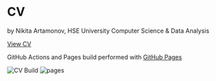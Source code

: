 # CV

by Nikita Artamonov, HSE University Computer Science & Data Analysis

[View CV](https://prnickinv.github.io/cv/cv/resume.pdf)

GitHub Actions and Pages build performed with [GitHub Pages](https://github.com/marketplace/actions/github-pages)

![CV Build](https://github.com/prNickinv/cv/actions/workflows/main.yml/badge.svg?event=push)
![pages](https://github.com/prNickinv/cv/actions/workflows/pages/pages-build-deployment/badge.svg)
